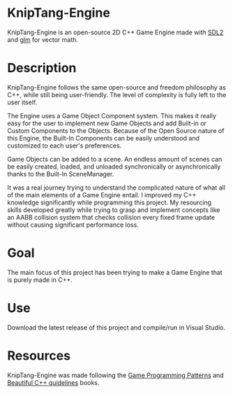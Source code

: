 # KnipTang-Engine

KnipTang-Engine is an open-source 2D C++ Game Engine made with [SDL2](https://www.libsdl.org/) and [glm](https://github.com/g-truc/glm) for vector math.

# Description

KnipTang-Engine follows the same open-source and freedom philosophy as C++, while still being user-friendly. The level of complexity is fully left to the user itself.

The Engine uses a Game Object Component system. This makes it really easy for the user to implement new Game Objects and add Built-in or Custom Components to the Objects. Because of the Open Source nature of this Engine, the Built-In Components can be easily understood and customized to each user's preferences.

Game Objects can be added to a scene. An endless amount of scenes can be easily created, loaded, and unloaded synchronically or asynchronically thanks to the Built-In SceneManager.

It was a real journey trying to understand the complicated nature of what all of the main elements of a Game Engine entail. I improved my C++ knowledge significantly while programming this project. My resourcing skills developed greatly while trying to grasp and implement concepts like an AABB collision system that checks collision every fixed frame update without causing significant performance loss.

# Goal

The main focus of this project has been trying to make a Game Engine that is purely made in C++.

# Use

Download the latest release of this project and compile/run in Visual Studio.

# Resources

KnipTang-Engine was made following the [Game Programming Patterns](https://gameprogrammingpatterns.com/) and [Beautiful C++ guidelines](https://www.informit.com/store/beautiful-c-plus-plus-30-core-guidelines-for-writing-9780137647842) books.
